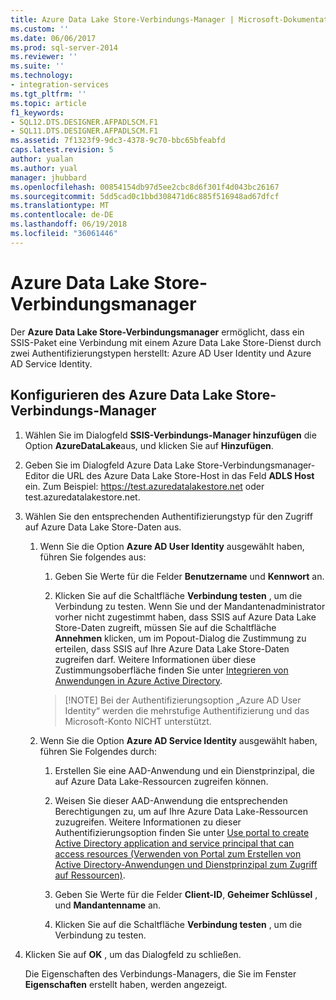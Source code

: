 ```yaml
---
title: Azure Data Lake Store-Verbindungs-Manager | Microsoft-Dokumentation
ms.custom: ''
ms.date: 06/06/2017
ms.prod: sql-server-2014
ms.reviewer: ''
ms.suite: ''
ms.technology:
- integration-services
ms.tgt_pltfrm: ''
ms.topic: article
f1_keywords:
- SQL12.DTS.DESIGNER.AFPADLSCM.F1
- SQL11.DTS.DESIGNER.AFPADLSCM.F1
ms.assetid: 7f1323f9-9dc3-4378-9c70-bbc65bfeabfd
caps.latest.revision: 5
author: yualan
ms.author: yual
manager: jhubbard
ms.openlocfilehash: 00854154db97d5ee2cbc8d6f301f4d043bc26167
ms.sourcegitcommit: 5dd5cad0c1bbd308471d6c885f516948ad67dfcf
ms.translationtype: MT
ms.contentlocale: de-DE
ms.lasthandoff: 06/19/2018
ms.locfileid: "36061446"
---
```

# <a name="azure-data-lake-store-connection-manager"></a>Azure Data Lake Store-Verbindungsmanager
  Der **Azure Data Lake Store-Verbindungsmanager** ermöglicht, dass ein SSIS-Paket eine Verbindung mit einem Azure Data Lake Store-Dienst durch zwei Authentifizierungstypen herstellt: Azure AD User Identity und Azure AD Service Identity.  

## <a name="configure-the-azure-data-lake-store-connection-manager"></a>Konfigurieren des Azure Data Lake Store-Verbindungs-Manager 
  
1.  Wählen Sie im Dialogfeld **SSIS-Verbindungs-Manager hinzufügen** die Option **AzureDataLake**aus, und klicken Sie auf **Hinzufügen**.   
  
2.  Geben Sie im Dialogfeld Azure Data Lake Store-Verbindungsmanager-Editor die URL des Azure Data Lake Store-Host in das Feld **ADLS Host** ein. Zum Beispiel: https://test.azuredatalakestore.net oder test.azuredatalakestore.net.
  
3.  Wählen Sie den entsprechenden Authentifizierungstyp für den Zugriff auf Azure Data Lake Store-Daten aus.

    1.  Wenn Sie die Option **Azure AD User Identity** ausgewählt haben, führen Sie folgendes aus:

        1. Geben Sie Werte für die Felder **Benutzername** und **Kennwort** an. 
    
        2. Klicken Sie auf die Schaltfläche **Verbindung testen** , um die Verbindung zu testen. Wenn Sie und der Mandantenadministrator vorher nicht zugestimmt haben, dass SSIS auf Azure Data Lake Store-Daten zugreift, müssen Sie auf die Schaltfläche **Annehmen** klicken, um im Popout-Dialog die Zustimmung zu erteilen, dass SSIS auf Ihre Azure Data Lake Store-Daten zugreifen darf. Weitere Informationen über diese Zustimmungsoberfläche finden Sie unter [Integrieren von Anwendungen in Azure Active Directory](https://docs.microsoft.com/en-us/azure/active-directory/active-directory-integrating-applications#updating-an-application).
    
        >   [!NOTE] 
        >   Bei der Authentifizierungsoption „Azure AD User Identity“ werden die mehrstufige Authentifizierung und das Microsoft-Konto NICHT unterstützt.
    
    2.  Wenn Sie die Option **Azure AD Service Identity** ausgewählt haben, führen Sie Folgendes durch:
        1. Erstellen Sie eine AAD-Anwendung und ein Dienstprinzipal, die auf Azure Data Lake-Ressourcen zugreifen können.
    
        2. Weisen Sie dieser AAD-Anwendung die entsprechenden Berechtigungen zu, um auf Ihre Azure Data Lake-Ressourcen zuzugreifen. Weitere Informationen zu dieser Authentifizierungsoption finden Sie unter [Use portal to create Active Directory application and service principal that can access resources (Verwenden von Portal zum Erstellen von Active Directory-Anwendungen und Dienstprinzipal zum Zugriff auf Ressourcen)](https://docs.microsoft.com/en-us/azure/azure-resource-manager/resource-group-create-service-principal-portal).
    
        3. Geben Sie Werte für die Felder **Client-ID**, **Geheimer Schlüssel** , und **Mandantenname** an.
    
        4. Klicken Sie auf die Schaltfläche **Verbindung testen** , um die Verbindung zu testen.  
  
4.  Klicken Sie auf **OK** , um das Dialogfeld zu schließen.  
  
    Die Eigenschaften des Verbindungs-Managers, die Sie im Fenster **Eigenschaften** erstellt haben, werden angezeigt.  
  
  